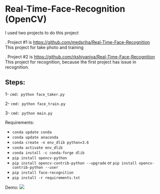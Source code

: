 # Real-Time-Face-Recognition (OpenCV)

I used two projects to do this project

. Project #1 is https://github.com/medsriha/Real-Time-Face-Recognition 
  </br>  This project for take photo and training
  
. Project #2 is https://github.com/rkshiyaniya/Real-Time-Face-Recognition
  </br>  This project for recognition, because the first project has issue in recognition.
  
## Steps:

1- `cmd: python face_taker.py`

2- `cmd: python face_train.py`

3- `cmd: python main.py`

Requirements:
  
- `conda update conda`
- `conda update anaconda`
- `conda create -n env_dlib python=3.6`
- `conda activate env_dlib`
- `conda install -c conda-forge dlib`
- `pip install opencv-python`
- `pip install opencv-contrib-python --upgrade` or `pip install opencv-contrib-python --user`
- `pip install face-recognition`
- `pip install -r requirements.txt`

Demo:
<img src = 'Demo.gif'>
